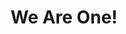 ---
pid: CH602
title: We Are One!
location_transcription: Unknown
zipcode: '19139'
outside_phl: 
neighborhood: Walnut Hill
age: '23'
age_range: 20-29
instagram: 
image_file_name: CH_602.jpg
proposal_transcription: |-
  Different colors of hands formed together in a circle to symbolize unity and equality.
  It can be colors race/ethnicity or colors to represent sexual equality.
topic: Unity
topic_summary: '0'
type: Other No Form
keywords_other: Unity
credit: Miasha G.
image_labels: 
twitter: 
facebook: 
permalink: "/monuments/ch602/"
layout: item-page
---